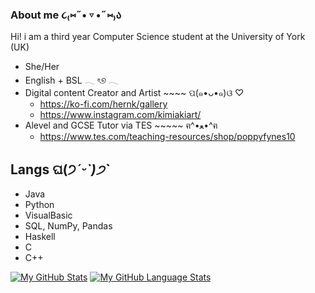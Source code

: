 ### About me  ૮₍⑅˶• ▿ •˶⑅₎ა 
Hi! i am a third year Computer Science student at the University of York (UK) 
- She/Her
- English + BSL 𓂃 ৎ୭ 𓂃
- Digital content Creator and Artist ~~~~  ପ(๑•ᴗ•๑)ଓ ♡
  - https://ko-fi.com/hernk/gallery
  - https://www.instagram.com/kimiakiart/
 - Alevel and GCSE Tutor via TES ~~~~~ ฅ^•ﻌ•^ฅ
    - https://www.tes.com/teaching-resources/shop/poppyfynes10
## Langs ଘ(੭*ˊᵕˋ)੭* ̀ˋ
  - Java
  - Python 
  - VisualBasic 
  - SQL, NumPy, Pandas
  - Haskell
  - C
  - C++

[![My GitHub Stats](https://github-readme-stats.vercel.app/api/?username=popESF&count_private=true&theme=tokyonight&showicons=true)]()
[![My GitHub Language Stats](https://github-readme-stats.vercel.app/api/top-langs/?username=popESF&langs_count=5&theme=tokyonight)]()





        
    
<!--
**popESF/popESF** is a ✨ _special_ ✨ repository because its `README.md` (this file) appears on your GitHub profile.


-->
